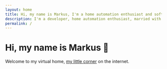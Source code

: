 ```yaml
---
layout: home
title: Hi, my name is Markus, I'm a home automation enthusiast and software developer.
description: I'm a developer, home automation enthusiast, married with my wonderful wife, proud dad and a software engineer at Adobe from Leipzig, Germany. Welcome to my virtual home my little corner on the internet.
permalink: /
---
```


# Hi, my name is Markus :wave:

Welcome to my virtual home, [my little corner](/about/) on the internet.
